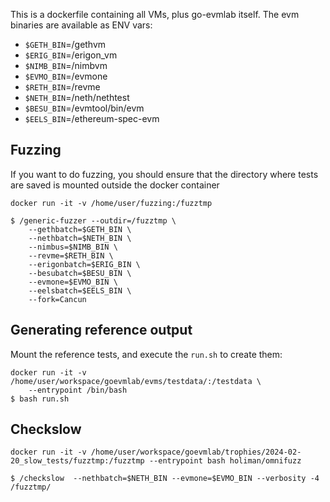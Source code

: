 This is a dockerfile containing all VMs, plus go-evmlab itself.
The evm binaries are available as ENV vars:

- `$GETH_BIN`=/gethvm
- `$ERIG_BIN`=/erigon_vm
- `$NIMB_BIN`=/nimbvm
- `$EVMO_BIN`=/evmone
- `$RETH_BIN`=/revme
- `$NETH_BIN`=/neth/nethtest
- `$BESU_BIN`=/evmtool/bin/evm
- `$EELS_BIN`=/ethereum-spec-evm


## Fuzzing

If you want to do fuzzing, you should ensure that the directory where tests are
saved is mounted outside the docker container

```
docker run -it -v /home/user/fuzzing:/fuzztmp

$ /generic-fuzzer --outdir=/fuzztmp \
    --gethbatch=$GETH_BIN \
    --nethbatch=$NETH_BIN \
    --nimbus=$NIMB_BIN \
    --revme=$RETH_BIN \
    --erigonbatch=$ERIG_BIN \
    --besubatch=$BESU_BIN \
    --evmone=$EVMO_BIN \
    --eelsbatch=$EELS_BIN \
    --fork=Cancun
```

## Generating reference output

Mount the reference tests, and execute the `run.sh` to create them:
```
docker run -it -v /home/user/workspace/goevmlab/evms/testdata/:/testdata \
    --entrypoint /bin/bash
$ bash run.sh

```
## Checkslow

```
docker run -it -v /home/user/workspace/goevmlab/trophies/2024-02-20_slow_tests/fuzztmp:/fuzztmp --entrypoint bash holiman/omnifuzz

$ /checkslow  --nethbatch=$NETH_BIN --evmone=$EVMO_BIN --verbosity -4  /fuzztmp/
```
